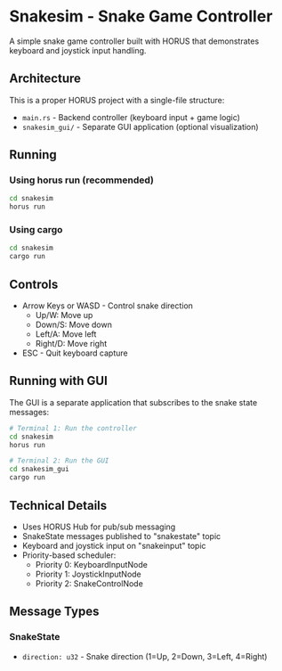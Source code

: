 # Snakesim - Snake Game Controller

A simple snake game controller built with HORUS that demonstrates keyboard and joystick input handling.

## Architecture

This is a proper HORUS project with a single-file structure:
- `main.rs` - Backend controller (keyboard input + game logic)
- `snakesim_gui/` - Separate GUI application (optional visualization)

## Running

### Using horus run (recommended)

```bash
cd snakesim
horus run
```

### Using cargo

```bash
cd snakesim
cargo run
```

## Controls

- Arrow Keys or WASD - Control snake direction
  - Up/W: Move up
  - Down/S: Move down
  - Left/A: Move left
  - Right/D: Move right
- ESC - Quit keyboard capture

## Running with GUI

The GUI is a separate application that subscribes to the snake state messages:

```bash
# Terminal 1: Run the controller
cd snakesim
horus run

# Terminal 2: Run the GUI
cd snakesim_gui
cargo run
```

## Technical Details

- Uses HORUS Hub for pub/sub messaging
- SnakeState messages published to "snakestate" topic
- Keyboard and joystick input on "snakeinput" topic
- Priority-based scheduler:
  - Priority 0: KeyboardInputNode
  - Priority 1: JoystickInputNode
  - Priority 2: SnakeControlNode

## Message Types

### SnakeState
- `direction: u32` - Snake direction (1=Up, 2=Down, 3=Left, 4=Right)
